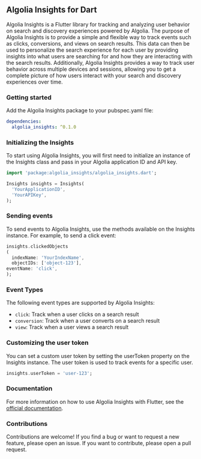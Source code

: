 ## Algolia Insights for Dart

Algolia Insights is a Flutter library for tracking and analyzing user behavior on search and discovery experiences powered
by Algolia. The purpose of Algolia Insights is to provide a simple and flexible way to track events such as clicks,
conversions, and views on search results. This data can then be used to personalize the search experience for each user
by providing insights into what users are searching for and how they are interacting with the search results.
Additionally, Algolia Insights provides a way to track user behavior across multiple devices and sessions, allowing you
to get a complete picture of how users interact with your search and discovery experiences over time.

### Getting started

Add the Algolia Insights package to your pubspec.yaml file:

```yaml
dependencies:
  algolia_insights: ^0.1.0
```

### Initializing the Insights

To start using Algolia Insights, you will first need to initialize an instance of the Insights class and pass in your
Algolia application ID and API key.

```dart
import 'package:algolia_insights/algolia_insights.dart';

Insights insights = Insights(
  'YourApplicationID',
  'YourAPIKey',
);
```

### Sending events

To send events to Algolia Insights, use the methods available on the Insights instance. For example, to send a click
event:

```dart
insights.clickedObjects
(
  indexName: 'YourIndexName',
  objectIDs: ['object-123'],
eventName: 'click',
);
```

### Event Types

The following event types are supported by Algolia Insights:

- `click`: Track when a user clicks on a search result
- `conversion`: Track when a user converts on a search result
- `view`: Track when a user views a search result

### Customizing the user token

You can set a custom user token by setting the userToken property on the Insights instance. The user token is used to
track events for a specific user.

```dart
insights.userToken = 'user-123';
```

### Documentation

For more information on how to use Algolia Insights with Flutter, see the [official documentation](https://www.algolia.com/doc/guides/building-search-ui/going-further/send-insights-events/flutter/).

### Contributions

Contributions are welcome! If you find a bug or want to request a new feature, please open an issue. If you want to
contribute, please open a pull request.
